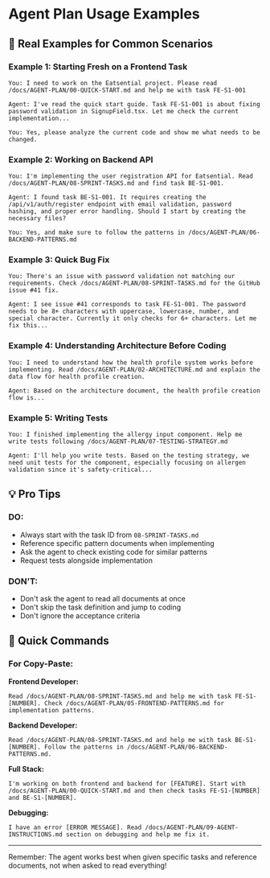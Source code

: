 # Agent Plan Usage Examples

## 🚀 Real Examples for Common Scenarios

### Example 1: Starting Fresh on a Frontend Task

```
You: I need to work on the Eatsential project. Please read /docs/AGENT-PLAN/00-QUICK-START.md and help me with task FE-S1-001

Agent: I've read the quick start guide. Task FE-S1-001 is about fixing password validation in SignupField.tsx. Let me check the current implementation...

You: Yes, please analyze the current code and show me what needs to be changed.
```

### Example 2: Working on Backend API

```
You: I'm implementing the user registration API for Eatsential. Read /docs/AGENT-PLAN/08-SPRINT-TASKS.md and find task BE-S1-001.

Agent: I found task BE-S1-001. It requires creating the /api/v1/auth/register endpoint with email validation, password hashing, and proper error handling. Should I start by creating the necessary files?

You: Yes, and make sure to follow the patterns in /docs/AGENT-PLAN/06-BACKEND-PATTERNS.md
```

### Example 3: Quick Bug Fix

```
You: There's an issue with password validation not matching our requirements. Check /docs/AGENT-PLAN/08-SPRINT-TASKS.md for the GitHub issue #41 fix.

Agent: I see issue #41 corresponds to task FE-S1-001. The password needs to be 8+ characters with uppercase, lowercase, number, and special character. Currently it only checks for 6+ characters. Let me fix this...
```

### Example 4: Understanding Architecture Before Coding

```
You: I need to understand how the health profile system works before implementing. Read /docs/AGENT-PLAN/02-ARCHITECTURE.md and explain the data flow for health profile creation.

Agent: Based on the architecture document, the health profile creation flow is...
```

### Example 5: Writing Tests

```
You: I finished implementing the allergy input component. Help me write tests following /docs/AGENT-PLAN/07-TESTING-STRATEGY.md

Agent: I'll help you write tests. Based on the testing strategy, we need unit tests for the component, especially focusing on allergen validation since it's safety-critical...
```

## 💡 Pro Tips

### DO:

- Always start with the task ID from `08-SPRINT-TASKS.md`
- Reference specific pattern documents when implementing
- Ask the agent to check existing code for similar patterns
- Request tests alongside implementation

### DON'T:

- Don't ask the agent to read all documents at once
- Don't skip the task definition and jump to coding
- Don't ignore the acceptance criteria

## 🎯 Quick Commands

### For Copy-Paste:

**Frontend Developer:**

```
Read /docs/AGENT-PLAN/08-SPRINT-TASKS.md and help me with task FE-S1-[NUMBER]. Check /docs/AGENT-PLAN/05-FRONTEND-PATTERNS.md for implementation patterns.
```

**Backend Developer:**

```
Read /docs/AGENT-PLAN/08-SPRINT-TASKS.md and help me with task BE-S1-[NUMBER]. Follow the patterns in /docs/AGENT-PLAN/06-BACKEND-PATTERNS.md.
```

**Full Stack:**

```
I'm working on both frontend and backend for [FEATURE]. Start with /docs/AGENT-PLAN/00-QUICK-START.md and then check tasks FE-S1-[NUMBER] and BE-S1-[NUMBER].
```

**Debugging:**

```
I have an error [ERROR MESSAGE]. Read /docs/AGENT-PLAN/09-AGENT-INSTRUCTIONS.md section on debugging and help me fix it.
```

---

Remember: The agent works best when given specific tasks and reference documents, not when asked to read everything!
